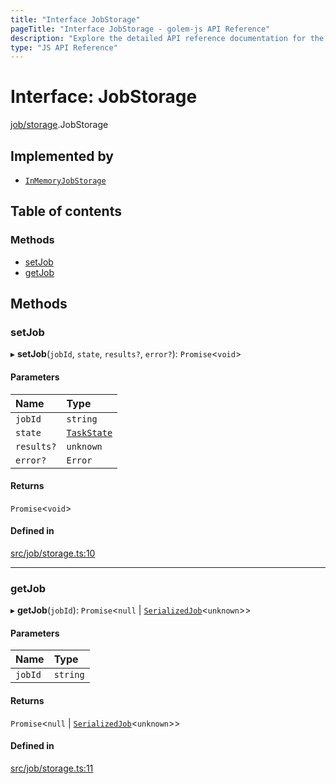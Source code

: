 ```yaml
---
title: "Interface JobStorage"
pageTitle: "Interface JobStorage - golem-js API Reference"
description: "Explore the detailed API reference documentation for the Interface JobStorage within the golem-js SDK for the Golem Network."
type: "JS API Reference"
---
```

# Interface: JobStorage

[job/storage](../modules/job_storage).JobStorage

## Implemented by

- [`InMemoryJobStorage`](../classes/job_storage.InMemoryJobStorage)

## Table of contents

### Methods

- [setJob](job_storage.JobStorage#setjob)
- [getJob](job_storage.JobStorage#getjob)

## Methods

### setJob

▸ **setJob**(`jobId`, `state`, `results?`, `error?`): `Promise`\<`void`\>

#### Parameters

| Name | Type |
| :------ | :------ |
| `jobId` | `string` |
| `state` | [`TaskState`](../enums/task_task.TaskState) |
| `results?` | `unknown` |
| `error?` | `Error` |

#### Returns

`Promise`\<`void`\>

#### Defined in

[src/job/storage.ts:10](https://github.com/golemfactory/golem-js/blob/a42794e/src/job/storage.ts#L10)

___

### getJob

▸ **getJob**(`jobId`): `Promise`\<``null`` \| [`SerializedJob`](../modules/job_storage#serializedjob)\<`unknown`\>\>

#### Parameters

| Name | Type |
| :------ | :------ |
| `jobId` | `string` |

#### Returns

`Promise`\<``null`` \| [`SerializedJob`](../modules/job_storage#serializedjob)\<`unknown`\>\>

#### Defined in

[src/job/storage.ts:11](https://github.com/golemfactory/golem-js/blob/a42794e/src/job/storage.ts#L11)
